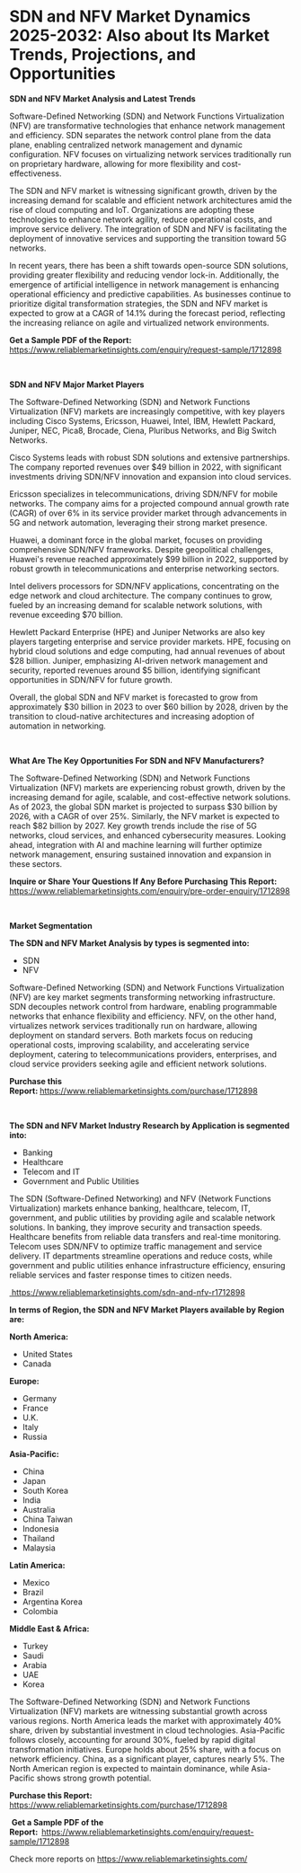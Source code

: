 <p><h1>SDN and NFV Market Dynamics 2025-2032: Also about Its Market Trends, Projections, and Opportunities</h1></p><p><strong>SDN and NFV Market Analysis and Latest Trends</strong></p>
<p><p>Software-Defined Networking (SDN) and Network Functions Virtualization (NFV) are transformative technologies that enhance network management and efficiency. SDN separates the network control plane from the data plane, enabling centralized network management and dynamic configuration. NFV focuses on virtualizing network services traditionally run on proprietary hardware, allowing for more flexibility and cost-effectiveness.</p><p>The SDN and NFV market is witnessing significant growth, driven by the increasing demand for scalable and efficient network architectures amid the rise of cloud computing and IoT. Organizations are adopting these technologies to enhance network agility, reduce operational costs, and improve service delivery. The integration of SDN and NFV is facilitating the deployment of innovative services and supporting the transition toward 5G networks.</p><p>In recent years, there has been a shift towards open-source SDN solutions, providing greater flexibility and reducing vendor lock-in. Additionally, the emergence of artificial intelligence in network management is enhancing operational efficiency and predictive capabilities. As businesses continue to prioritize digital transformation strategies, the SDN and NFV market is expected to grow at a CAGR of 14.1% during the forecast period, reflecting the increasing reliance on agile and virtualized network environments.</p></p>
<p><strong>Get a Sample PDF of the Report:&nbsp;</strong> <a href="https://www.reliablemarketinsights.com/enquiry/request-sample/1712898?utm_campaign=3584&utm_medium=2&utm_source=Github&utm_content=ia&utm_term=28032025&utm_id=sdn-and-nfv">https://www.reliablemarketinsights.com/enquiry/request-sample/1712898</a></p>
<p>&nbsp;</p>
<p><strong>SDN and NFV Major Market Players</strong></p>
<p><p>The Software-Defined Networking (SDN) and Network Functions Virtualization (NFV) markets are increasingly competitive, with key players including Cisco Systems, Ericsson, Huawei, Intel, IBM, Hewlett Packard, Juniper, NEC, Pica8, Brocade, Ciena, Pluribus Networks, and Big Switch Networks. </p><p>Cisco Systems leads with robust SDN solutions and extensive partnerships. The company reported revenues over $49 billion in 2022, with significant investments driving SDN/NFV innovation and expansion into cloud services.</p><p>Ericsson specializes in telecommunications, driving SDN/NFV for mobile networks. The company aims for a projected compound annual growth rate (CAGR) of over 6% in its service provider market through advancements in 5G and network automation, leveraging their strong market presence.</p><p>Huawei, a dominant force in the global market, focuses on providing comprehensive SDN/NFV frameworks. Despite geopolitical challenges, Huawei's revenue reached approximately $99 billion in 2022, supported by robust growth in telecommunications and enterprise networking sectors.</p><p>Intel delivers processors for SDN/NFV applications, concentrating on the edge network and cloud architecture. The company continues to grow, fueled by an increasing demand for scalable network solutions, with revenue exceeding $70 billion.</p><p>Hewlett Packard Enterprise (HPE) and Juniper Networks are also key players targeting enterprise and service provider markets. HPE, focusing on hybrid cloud solutions and edge computing, had annual revenues of about $28 billion. Juniper, emphasizing AI-driven network management and security, reported revenues around $5 billion, identifying significant opportunities in SDN/NFV for future growth.</p><p>Overall, the global SDN and NFV market is forecasted to grow from approximately $30 billion in 2023 to over $60 billion by 2028, driven by the transition to cloud-native architectures and increasing adoption of automation in networking.</p></p>
<p>&nbsp;</p>
<p><strong>What Are The Key Opportunities For SDN and NFV Manufacturers?</strong></p>
<p><p>The Software-Defined Networking (SDN) and Network Functions Virtualization (NFV) markets are experiencing robust growth, driven by the increasing demand for agile, scalable, and cost-effective network solutions. As of 2023, the global SDN market is projected to surpass $30 billion by 2026, with a CAGR of over 25%. Similarly, the NFV market is expected to reach $82 billion by 2027. Key growth trends include the rise of 5G networks, cloud services, and enhanced cybersecurity measures. Looking ahead, integration with AI and machine learning will further optimize network management, ensuring sustained innovation and expansion in these sectors.</p></p>
<p><strong>Inquire or Share Your Questions If Any Before Purchasing This Report:</strong> <a href="https://www.reliablemarketinsights.com/enquiry/pre-order-enquiry/1712898?utm_campaign=3584&utm_medium=2&utm_source=Github&utm_content=ia&utm_term=28032025&utm_id=sdn-and-nfv">https://www.reliablemarketinsights.com/enquiry/pre-order-enquiry/1712898</a></p>
<p>&nbsp;</p>
<p><strong>Market Segmentation</strong></p>
<p><strong>The SDN and NFV Market Analysis by types is segmented into:</strong></p>
<p><ul><li>SDN</li><li>NFV</li></ul></p>
<p><p>Software-Defined Networking (SDN) and Network Functions Virtualization (NFV) are key market segments transforming networking infrastructure. SDN decouples network control from hardware, enabling programmable networks that enhance flexibility and efficiency. NFV, on the other hand, virtualizes network services traditionally run on hardware, allowing deployment on standard servers. Both markets focus on reducing operational costs, improving scalability, and accelerating service deployment, catering to telecommunications providers, enterprises, and cloud service providers seeking agile and efficient network solutions.</p></p>
<p><strong>Purchase this Report:&nbsp;</strong><a href="https://www.reliablemarketinsights.com/purchase/1712898?utm_campaign=3584&utm_medium=2&utm_source=Github&utm_content=ia&utm_term=28032025&utm_id=sdn-and-nfv">https://www.reliablemarketinsights.com/purchase/1712898</a></p>
<p>&nbsp;</p>
<p><strong>The SDN and NFV Market Industry Research by Application is segmented into:</strong></p>
<p><ul><li>Banking</li><li>Healthcare</li><li>Telecom and IT</li><li>Government and Public Utilities</li></ul></p>
<p><p>The SDN (Software-Defined Networking) and NFV (Network Functions Virtualization) markets enhance banking, healthcare, telecom, IT, government, and public utilities by providing agile and scalable network solutions. In banking, they improve security and transaction speeds. Healthcare benefits from reliable data transfers and real-time monitoring. Telecom uses SDN/NFV to optimize traffic management and service delivery. IT departments streamline operations and reduce costs, while government and public utilities enhance infrastructure efficiency, ensuring reliable services and faster response times to citizen needs.</p></p>
<p><a href="https://www.reliablemarketinsights.com/sdn-and-nfv-r1712898?utm_campaign=3584&utm_medium=2&utm_source=Github&utm_content=ia&utm_term=28032025&utm_id=sdn-and-nfv">&nbsp;https://www.reliablemarketinsights.com/sdn-and-nfv-r1712898</a></p>
<p><strong>In terms of Region, the SDN and NFV Market Players available by Region are:</strong></p>
<p>
    <p> <strong> North America: </strong>
        <ul>
            <li>United States</li>
            <li>Canada</li>
        </ul>
        </p> 
    <p> <strong> Europe: </strong>
        <ul>
            <li>Germany</li>
            <li>France</li>
            <li>U.K.</li>
            <li>Italy</li>
            <li>Russia</li>
        </ul>
        </p> 
    <p> <strong> Asia-Pacific: </strong>
        <ul>
            <li>China</li>
            <li>Japan</li>
            <li>South Korea</li>
            <li>India</li>
            <li>Australia</li>
            <li>China Taiwan</li>
            <li>Indonesia</li>
            <li>Thailand</li>
            <li>Malaysia</li>
        </ul>
        </p> 
    <p> <strong> Latin America: </strong>
        <ul>
            <li>Mexico</li>
            <li>Brazil</li>
            <li>Argentina Korea</li>
            <li>Colombia</li>
        </ul>
        </p> 
    <p> <strong> Middle East & Africa: </strong>
        <ul>
            <li>Turkey</li>
            <li>Saudi</li>
            <li>Arabia</li>
            <li>UAE</li>
            <li>Korea</li>
        </ul>
    </p>
    </p>
<p><p>The Software-Defined Networking (SDN) and Network Functions Virtualization (NFV) markets are witnessing substantial growth across various regions. North America leads the market with approximately 40% share, driven by substantial investment in cloud technologies. Asia-Pacific follows closely, accounting for around 30%, fueled by rapid digital transformation initiatives. Europe holds about 25% share, with a focus on network efficiency. China, as a significant player, captures nearly 5%. The North American region is expected to maintain dominance, while Asia-Pacific shows strong growth potential.</p></p>
<p><strong>Purchase this Report: </strong><a href="https://www.reliablemarketinsights.com/purchase/1712898?utm_campaign=3584&utm_medium=2&utm_source=Github&utm_content=ia&utm_term=28032025&utm_id=sdn-and-nfv">https://www.reliablemarketinsights.com/purchase/1712898</a></p>
<p>&nbsp;<strong>Get a Sample PDF of the Report:&nbsp;&nbsp;</strong><a href="https://www.reliablemarketinsights.com/enquiry/request-sample/1712898?utm_campaign=3584&utm_medium=2&utm_source=Github&utm_content=ia&utm_term=28032025&utm_id=sdn-and-nfv">https://www.reliablemarketinsights.com/enquiry/request-sample/1712898</a></p>
<p><strong></strong></p>
<p>Check more reports on <a href="https://www.reliablemarketinsights.com/?utm_campaign=3584&utm_medium=2&utm_source=Github&utm_content=ia&utm_term=28032025&utm_id=sdn-and-nfv">https://www.reliablemarketinsights.com/</a></p>